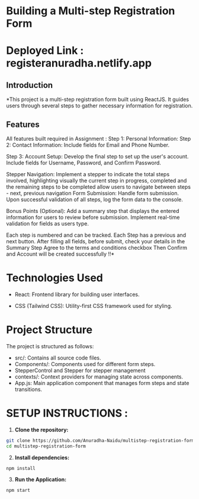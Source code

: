 # Building a Multi-step Registration Form


   # Deployed Link : registeranuradha.netlify.app

   
## Introduction 
   *This project is a multi-step registration form built using ReactJS. It guides users through several steps to gather necessary information for
   registration.
   
   ## Features
   All features built required in Assignment : 
   Step 1: Personal Information:
   Step 2: Contact Information: Include fields for Email and Phone Number.

   Step 3: Account Setup: Develop the final step to set up the user's account.
           Include fields for Username, Password, and Confirm Password.
   
   Stepper Navigation: Implement a stepper to indicate the total steps involved, highlighting visually the current step in progress, 
                       completed and the remaining steps to be completed allow users to navigate between steps - next, previous 
                       navigation
   Form Submission: Handle form submission. Upon successful validation of all steps, log the form data to the console.
   
   Bonus Points (Optional): Add a summary step that displays the entered information for users to review before submission.
                            Implement real-time validation for fields as users type.

   Each step is numbered and can be tracked.
   Each Step has a previous and next button.
   After filling all fields, before submit, check your details in the Summary Step
   Agree to the terms and conditions checkbox
   Then Confirm and Account will be created successfully !!*
   
# Technologies Used

- React: Frontend library for building user interfaces.
   
- CSS (Tailwind CSS): Utility-first CSS framework used for styling.

# Project Structure
   The project is structured as follows:

   - src/: Contains all source code files.
   - Components/: Components used for different form steps.
   - StepperControl and Stepper for stepper management
   - contexts/: Context providers for managing state across components.
   - App.js: Main application component that manages form steps and state transitions.

# SETUP INSTRUCTIONS :

   1. **Clone the repository:**

   ```bash
   git clone https://github.com/Anuradha-Naidu/multistep-registration-form.git
   cd multistep-registration-form
   ```

   2. **Install dependencies:**
      
   ```bash
   npm install
   ```
   
   3. **Run the Application:**
   ```bash
   npm start
   ```

   

   

   

